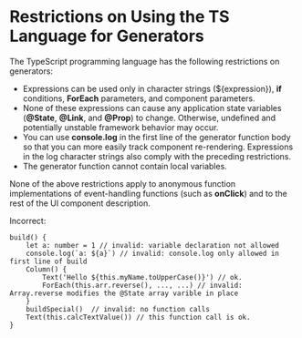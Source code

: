 # Restrictions on Using the TS Language for Generators<a name="EN-US_TOPIC_0000001110789000"></a>

The TypeScript programming language has the following restrictions on generators:

-   Expressions can be used only in character strings \($\{expression\}\),  **if**  conditions,  **ForEach**  parameters, and component parameters.
-   None of these expressions can cause any application state variables \(**@State**,  **@Link**, and  **@Prop**\) to change. Otherwise, undefined and potentially unstable framework behavior may occur.
-   You can use  **console.log**  in the first line of the generator function body so that you can more easily track component re-rendering. Expressions in the log character strings also comply with the preceding restrictions.
-   The generator function cannot contain local variables.

None of the above restrictions apply to anonymous function implementations of event-handling functions \(such as  **onClick**\) and to the rest of the UI component description.

Incorrect:

```
build() {
    let a: number = 1 // invalid: variable declaration not allowed
    console.log(`a: ${a}`) // invalid: console.log only allowed in first line of build
    Column() {
        Text('Hello ${this.myName.toUpperCase()}') // ok.
        ForEach(this.arr.reverse(), ..., ...) // invalid: Array.reverse modifies the @State array varible in place
    }
    buildSpecial()  // invalid: no function calls
    Text(this.calcTextValue()) // this function call is ok.
}
```

